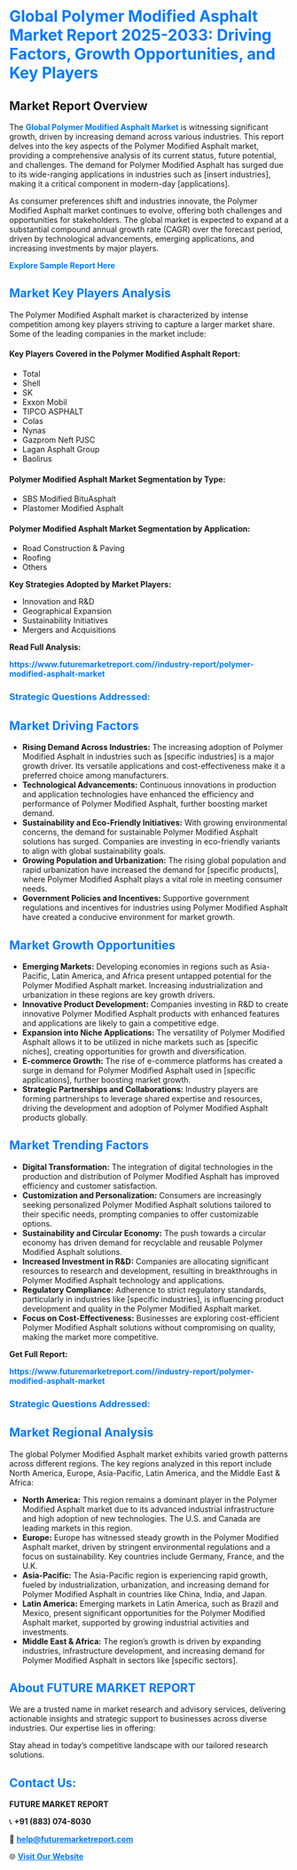 <h1 style="color: #007BFF;">Global Polymer Modified Asphalt Market Report 2025-2033: Driving Factors, Growth Opportunities, and Key Players</h1>

<section id="overview">
<h2>Market Report Overview</h2>
<p>The <a href="https://www.futuremarketreport.com//industry-report/polymer-modified-asphalt-market" style="color: #007BFF; text-decoration: none;"><strong>Global Polymer Modified Asphalt Market</strong></a> is witnessing significant growth, driven by increasing demand across various industries. This report delves into the key aspects of the Polymer Modified Asphalt market, providing a comprehensive analysis of its current status, future potential, and challenges. The demand for Polymer Modified Asphalt has surged due to its wide-ranging applications in industries such as [insert industries], making it a critical component in modern-day [applications].</p>
<p>As consumer preferences shift and industries innovate, the Polymer Modified Asphalt market continues to evolve, offering both challenges and opportunities for stakeholders. The global market is expected to expand at a substantial compound annual growth rate (CAGR) over the forecast period, driven by technological advancements, emerging applications, and increasing investments by major players.</p>
</section>

<section id="overview">
<p><a href="https://www.futuremarketreport.com//request-sample/reportId=49009" style="color: #007BFF; text-decoration: none;"><strong>Explore Sample Report Here</strong></a></p>
</section>

<section id="key-players">
<h2 style="color: #007BFF;">Market Key Players Analysis</h2>
<p>The Polymer Modified Asphalt market is characterized by intense competition among key players striving to capture a larger market share. Some of the leading companies in the market include:</p>
<h4>Key Players Covered in the Polymer Modified Asphalt Report:</h4>
<ul><li>Total</li><li>Shell</li><li>SK</li><li>Exxon Mobil</li><li>TIPCO ASPHALT</li><li>Colas</li><li>Nynas</li><li>Gazprom Neft PJSC</li><li>Lagan Asphalt Group</li><li>Baolirus</li></ul>
<h4>Polymer Modified Asphalt Market Segmentation by Type:</h4>
<ul><li>SBS Modified BituAsphalt</li><li>Plastomer Modified Asphalt</li></ul>

<h4>Polymer Modified Asphalt Market Segmentation by Application:</h4>
<ul><li>Road Construction &amp; Paving</li><li>Roofing</li><li>Others</li></ul>
<p><strong>Key Strategies Adopted by Market Players:</strong></p>
<ul>
<li>Innovation and R&D</li>
<li>Geographical Expansion</li>
<li>Sustainability Initiatives</li>
<li>Mergers and Acquisitions</li>
</ul>
</section>

<section>
<p><strong>Read Full Analysis: </strong></p><a href="https://www.futuremarketreport.com//industry-report/polymer-modified-asphalt-market" style="color: #007BFF; text-decoration: none;"><strong>https://www.futuremarketreport.com//industry-report/polymer-modified-asphalt-market</strong></a>
<h3 style="color: #007BFF;">Strategic Questions Addressed:</h3>
</section>

<section id="driving-factors">
<h2 style="color: #007BFF;">Market Driving Factors</h2>
<ul>
<li><strong>Rising Demand Across Industries:</strong> The increasing adoption of Polymer Modified Asphalt in industries such as [specific industries] is a major growth driver. Its versatile applications and cost-effectiveness make it a preferred choice among manufacturers.</li>
<li><strong>Technological Advancements:</strong> Continuous innovations in production and application technologies have enhanced the efficiency and performance of Polymer Modified Asphalt, further boosting market demand.</li>
<li><strong>Sustainability and Eco-Friendly Initiatives:</strong> With growing environmental concerns, the demand for sustainable Polymer Modified Asphalt solutions has surged. Companies are investing in eco-friendly variants to align with global sustainability goals.</li>
<li><strong>Growing Population and Urbanization:</strong> The rising global population and rapid urbanization have increased the demand for [specific products], where Polymer Modified Asphalt plays a vital role in meeting consumer needs.</li>
<li><strong>Government Policies and Incentives:</strong> Supportive government regulations and incentives for industries using Polymer Modified Asphalt have created a conducive environment for market growth.</li>
</ul>
</section>

<section id="growth-opportunities">
<h2 style="color: #007BFF;">Market Growth Opportunities</h2>
<ul>
<li><strong>Emerging Markets:</strong> Developing economies in regions such as Asia-Pacific, Latin America, and Africa present untapped potential for the Polymer Modified Asphalt market. Increasing industrialization and urbanization in these regions are key growth drivers.</li>
<li><strong>Innovative Product Development:</strong> Companies investing in R&D to create innovative Polymer Modified Asphalt products with enhanced features and applications are likely to gain a competitive edge.</li>
<li><strong>Expansion into Niche Applications:</strong> The versatility of Polymer Modified Asphalt allows it to be utilized in niche markets such as [specific niches], creating opportunities for growth and diversification.</li>
<li><strong>E-commerce Growth:</strong> The rise of e-commerce platforms has created a surge in demand for Polymer Modified Asphalt used in [specific applications], further boosting market growth.</li>
<li><strong>Strategic Partnerships and Collaborations:</strong> Industry players are forming partnerships to leverage shared expertise and resources, driving the development and adoption of Polymer Modified Asphalt products globally.</li>
</ul>
</section>

<section id="trending-factors">
<h2 style="color: #007BFF;">Market Trending Factors</h2>
<ul>
<li><strong>Digital Transformation:</strong> The integration of digital technologies in the production and distribution of Polymer Modified Asphalt has improved efficiency and customer satisfaction.</li>
<li><strong>Customization and Personalization:</strong> Consumers are increasingly seeking personalized Polymer Modified Asphalt solutions tailored to their specific needs, prompting companies to offer customizable options.</li>
<li><strong>Sustainability and Circular Economy:</strong> The push towards a circular economy has driven demand for recyclable and reusable Polymer Modified Asphalt solutions.</li>
<li><strong>Increased Investment in R&D:</strong> Companies are allocating significant resources to research and development, resulting in breakthroughs in Polymer Modified Asphalt technology and applications.</li>
<li><strong>Regulatory Compliance:</strong> Adherence to strict regulatory standards, particularly in industries like [specific industries], is influencing product development and quality in the Polymer Modified Asphalt market.</li>
<li><strong>Focus on Cost-Effectiveness:</strong> Businesses are exploring cost-efficient Polymer Modified Asphalt solutions without compromising on quality, making the market more competitive.</li>
</ul>
</section>

<section>
<p><strong>Get Full Report: </strong></p><a href="https://www.futuremarketreport.com//industry-report/polymer-modified-asphalt-market" style="color: #007BFF; text-decoration: none;"><strong>https://www.futuremarketreport.com//industry-report/polymer-modified-asphalt-market</strong></a>
<h3 style="color: #007BFF;">Strategic Questions Addressed:</h3>
</section>


<section id="regional-analysis">
<h2 style="color: #007BFF;">Market Regional Analysis</h2>
<p>The global Polymer Modified Asphalt market exhibits varied growth patterns across different regions. The key regions analyzed in this report include North America, Europe, Asia-Pacific, Latin America, and the Middle East & Africa:</p>
<ul>
<li><strong>North America:</strong> This region remains a dominant player in the Polymer Modified Asphalt market due to its advanced industrial infrastructure and high adoption of new technologies. The U.S. and Canada are leading markets in this region.</li>
<li><strong>Europe:</strong> Europe has witnessed steady growth in the Polymer Modified Asphalt market, driven by stringent environmental regulations and a focus on sustainability. Key countries include Germany, France, and the U.K.</li>
<li><strong>Asia-Pacific:</strong> The Asia-Pacific region is experiencing rapid growth, fueled by industrialization, urbanization, and increasing demand for Polymer Modified Asphalt in countries like China, India, and Japan.</li>
<li><strong>Latin America:</strong> Emerging markets in Latin America, such as Brazil and Mexico, present significant opportunities for the Polymer Modified Asphalt market, supported by growing industrial activities and investments.</li>
<li><strong>Middle East & Africa:</strong> The region’s growth is driven by expanding industries, infrastructure development, and increasing demand for Polymer Modified Asphalt in sectors like [specific sectors].</li>
</ul>
</section>

<footer>
<h2 style="color: #007BFF;">About FUTURE MARKET REPORT</h2>
<p>We are a trusted name in market research and advisory services, delivering actionable insights and strategic support to businesses across diverse industries. Our expertise lies in offering:</p>

<p>Stay ahead in today’s competitive landscape with our tailored research solutions.</p>

<h2 style="color: #007BFF;">Contact Us:</h2>
<p><strong>FUTURE MARKET REPORT</strong></p>
<p>📞 <strong>+91 (883) 074-8030</strong></p>
<p>📧 <strong><a href="mailto:help@futuremarketreport.com" style="color: #007BFF;">help@futuremarketreport.com</a></strong></p>
<p>🌐 <strong><a href="https://www.futuremarketreport.com/" style="color: #007BFF;">Visit Our Website</a></strong></p>
</footer>